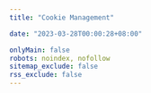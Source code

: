 ```yaml
---
title: "Cookie Management"

date: "2023-03-28T00:00:28+08:00"

onlyMain: false
robots: noindex, nofollow
sitemap_exclude: false
rss_exclude: false
---
```


